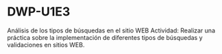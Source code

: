 # DWP-U1E3

Análisis de los tipos de búsquedas en el sitio WEB
Actividad: Realizar una práctica sobre la implementación de diferentes tipos de búsquedas y validaciones en sitios WEB.